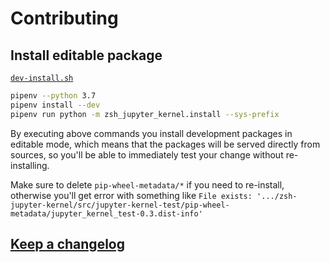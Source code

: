 # Contributing

## Install editable package
[`dev-install.sh`](./dev-install.sh)
```sh
pipenv --python 3.7
pipenv install --dev
pipenv run python -m zsh_jupyter_kernel.install --sys-prefix
```

By executing above commands you install development packages in editable
mode, which means that the packages will be served directly from sources,
so you'll be able to immediately test your change without re-installing.

Make sure to delete `pip-wheel-metadata/*` if you need to re-install, otherwise
you'll get error with something like `File exists:
'.../zsh-jupyter-kernel/src/jupyter-kernel-test/pip-wheel-metadata/jupyter_kernel_test-0.3.dist-info'`

## [Keep a changelog](https://keepachangelog.com/en/0.3.0/)
